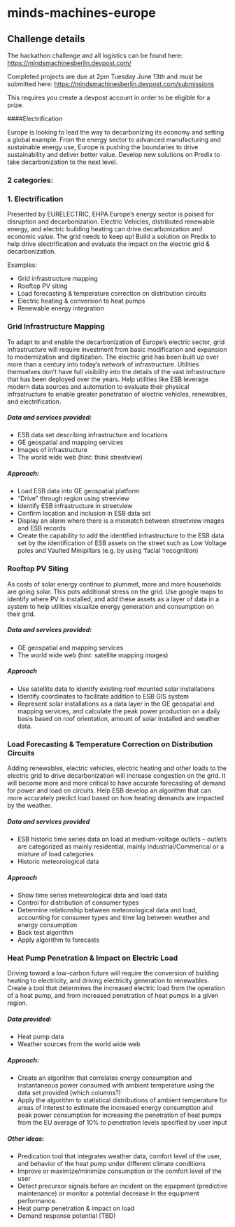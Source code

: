 # minds-machines-europe

## Challenge details
The hackathon challenge and all logistics can be found here: https://mindsmachinesberlin.devpost.com/ 

Completed projects are due at 2pm Tuesday June 13th and must be submitted here: https://mindsmachinesberlin.devpost.com/submissions

This requires you create a devpost account in order to be eligible for a prize. 

####Electrification

Europe is looking to lead the way to decarbonizing its economy and setting a global example. From the energy sector to advanced manufacturing and sustainable energy use, Europe is pushing the boundaries to drive sustainability and deliver better value. Develop new solutions on Predix to take decarbonization to the next level.

### 2 categories:

### 1.	Electrification 
Presented by EURELECTRIC, EHPA
Europe’s energy sector is poised for disruption and decarbonization.  Electric Vehicles, distributed renewable energy, and electric building heating can drive decarbonization and economic value.  The grid needs to keep up!  Build a solution on Predix to help drive electrification and evaluate the impact on the electric grid & decarbonization. 

Examples:  
- Grid infrastructure mapping
- Rooftop PV siting
- Load forecasting & temperature correction on distribution circuits
- Electric heating & conversion to heat pumps 
- Renewable energy integration 
 
### Grid Infrastructure Mapping
To adapt to and enable the decarbonization of Europe’s electric sector, grid infrastructure will require investment from basic modification and expansion to modernization and digitization.  The electric grid has been built up over more than a century into today’s network of infrastructure.  Utilities themselves don’t have full visibility into the details of the vast infrastructure that has been deployed over the years.  Help utilities like ESB leverage modern data sources and automation to evaluate their physical infrastructure to enable greater penetration of electric vehicles, renewables, and electrification.

##### Data and services provided:
- ESB data set describing infrastructure and locations
- GE geospatial and mapping services
- Images of infrastructure
- The world wide web (hint:  think streetview)

##### Approach:
- Load ESB data into GE geospatial platform
- “Drive” through region using streeview
- Identify ESB infrastructure in streetview
- Confirm location and inclusion in ESB data set
- Display an alarm where there is a mismatch between streetview images and ESB records
- Create the capability to add the identified infrastructure to the ESB data set by the identification of ESB assets on the street such as Low Voltage poles and Vaulted Minipillars (e.g. by using ‘facial ‘recognition)

### Rooftop PV Siting
As costs of solar energy continue to plummet, more and more households are going solar.  This puts additional stress on the grid.  Use google maps to identify where PV is installed, and add these assets as a layer of data in a system to help utilities visualize energy generation and consumption on their grid.

##### Data and services provided:
- GE geospatial and mapping services
- The world wide web (hint:  satellite mapping images)

##### Approach
- Use satellite data to identify existing roof mounted solar installations
- Identify coordinates  to facilitate addition to ESB GIS system
- Represent solar installations as a data layer in the GE geospatial and mapping services, and calculate the peak power production on a daily basis based on roof orientation, amount of solar installed and weather data.

### Load Forecasting & Temperature Correction on Distribution Circuits
Adding renewables, electric vehicles, electric heating and other loads to the electric grid to drive decarbonization will increase congestion on the grid.  It will become more and more critical to have accurate forecasting of demand for power and load on circuits.  Help ESB develop an algorithm that can more accurately predict load based on how heating demands are impacted by the weather.

##### Data and services provided
- ESB historic time series data on load at medium-voltage outlets – outlets are categorized as mainly residential, mainly industrial/Commerical or a mixture of load categories
- Historic meteorological data

##### Approach
- Show time series meteorological data and load data
- Control for distribution of consumer types
- Determine relationship between meteorological data and load, accounting for consumer types and time lag between weather and energy consumption
- Back test algorithm
- Apply algorithm to forecasts


### Heat Pump Penetration & Impact on Electric Load

Driving toward a low-carbon future will require the conversion of building heating to electricity, and driving electricity generation to renewables.  Create a tool that determines the increased electric load from the operation of a heat pump, and from increased penetration of heat pumps in a given region.

##### Data provided:
- Heat pump data 
- Weather sources from the world wide web

##### Approach:
- Create an algorithm that correlates energy consumption and instantaneous power consumed with ambient temperature using the data set provided (which columns?)
- Apply the algorithm to statistical distributions of ambient temperature for areas of interest to estimate the increased energy consumption and peak power consumption for increasing the penetration of heat pumps from the EU average of 10% to penetration levels specified by user input

##### Other ideas:

- Predication tool that integrates weather data, comfort level of the user, and behavior of the heat pump under different climate conditions
- Improve or maximize/minimize consumption or the comfort level of the user
- Detect precursor signals before an incident on the equipment (predictive maintenance) or monitor a potential decrease in the equipment performance.
- Heat pump penetration & impact on load
- Demand response potential (TBD)

